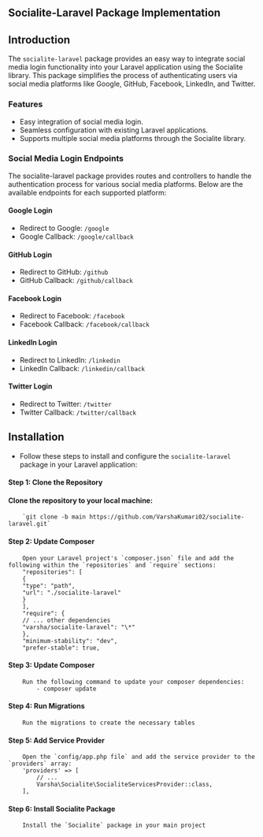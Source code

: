 ## Socialite-Laravel Package Implementation

## Introduction

The `socialite-laravel` package provides an easy way to integrate social media login functionality into your Laravel application using the Socialite library. This package simplifies the process of authenticating users via social media platforms like Google, GitHub, Facebook, LinkedIn, and Twitter.

### Features

- Easy integration of social media login.
- Seamless configuration with existing Laravel applications.
- Supports multiple social media platforms through the Socialite library.

### Social Media Login Endpoints

The socialite-laravel package provides routes and controllers to handle the authentication process for various social media platforms. Below are the available endpoints for each supported platform:

#### Google Login

- Redirect to Google: `/google`
- Google Callback: `/google/callback`

#### GitHub Login

- Redirect to GitHub: `/github`
- GitHub Callback: `/github/callback`

#### Facebook Login

- Redirect to Facebook: `/facebook`
- Facebook Callback: `/facebook/callback`

#### LinkedIn Login

- Redirect to LinkedIn: `/linkedin`
- LinkedIn Callback: `/linkedin/callback`

#### Twitter Login

- Redirect to Twitter: `/twitter`
- Twitter Callback: `/twitter/callback`

## Installation

- Follow these steps to install and configure the `socialite-laravel` package in your Laravel application:

#### Step 1: Clone the Repository

#### Clone the repository to your local machine:

        `git clone -b main https://github.com/VarshaKumari02/socialite-laravel.git`

#### Step 2: Update Composer

        Open your Laravel project's `composer.json` file and add the following within the `repositories` and `require` sections:
        "repositories": [
        {
        "type": "path",
        "url": "./socialite-laravel"
        }
        ],
        "require": {
        // ... other dependencies
        "varsha/socialite-laravel": "\*"
        },
        "minimum-stability": "dev",
        "prefer-stable": true,

#### Step 3: Update Composer
        Run the following command to update your composer dependencies:
            - composer update

#### Step 4: Run Migrations
        Run the migrations to create the necessary tables

#### Step 5: Add Service Provider
        Open the `config/app.php file` and add the service provider to the `providers` array:
        'providers' => [
            // ...
            Varsha\Socialite\SocialiteServicesProvider::class,
        ],

#### Step 6: Install Socialite Package
        Install the `Socialite` package in your main project

